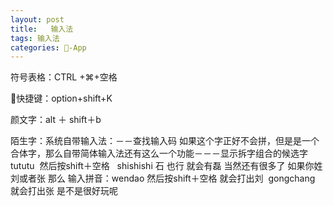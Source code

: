 ```yaml
---
layout: post
title:   输入法
tags: 输入法
categories: -App
---
```

符号表格：CTRL +⌘+空格   

快捷键：option+shift+K 

颜文字：alt ＋ shift＋b   

陌生字：系统自带输入法：－－查找输入码
如果这个字正好不会拼，但是是一个合体字，那么自带简体输入法还有这么一个功能－－－显示拆字组合的候选字
tututu  然后按shift＋空格   
shishishi 石 也行 就会有磊 当然还有很多了
如果你姓刘或者张 那么 输入拼音：wendao 然后按shift＋空格 就会打出刘  gongchang 就会打出张 是不是很好玩呢





